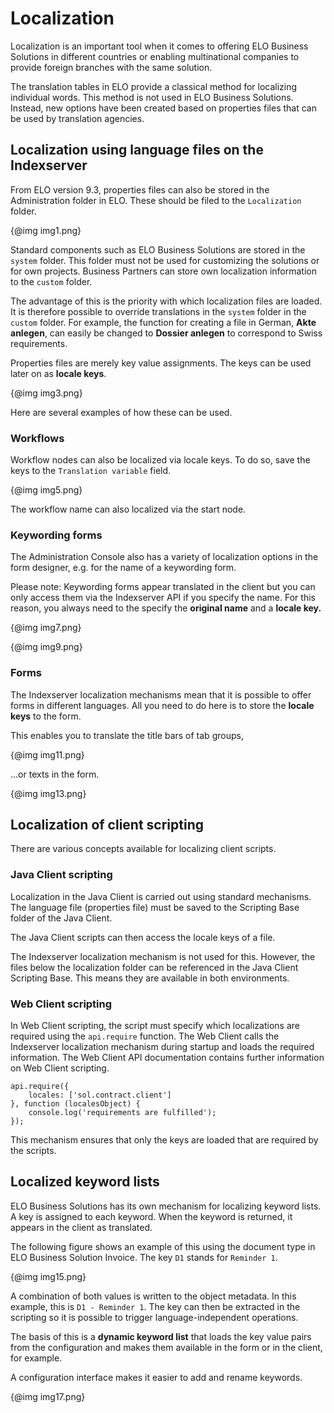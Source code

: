 <h1>Localization</h1>
<p>Localization is an important tool when it comes to offering ELO Business Solutions in different countries or enabling multinational companies to provide foreign branches with the same solution.</p>
<p><span class="tag_warning">The translation tables in ELO provide a classical method for localizing individual words. This method is not used in ELO Business Solutions. Instead, new options have been created based on properties files that can be used by translation agencies.</span></p>
<h2>Localization using language files on the Indexserver</h2>
<p>From ELO version 9.3, properties files can also be stored in the Administration folder in ELO. These should be filed to the <code>Localization</code> folder. </p>
<p>{@img img1.png}</p>
<p>Standard components such as ELO Business Solutions are stored in the <code>system</code> folder. This folder must not be used for customizing the solutions or for own projects. Business Partners can store own localization information to the <code>custom</code> folder.</p>
<p>The advantage of this is the priority with which localization files are loaded. It is therefore possible to override translations in the <code>system</code> folder in the <code>custom</code> folder. For example, the function for creating a file in German, <span
style='font-weight:bold'>Akte anlegen</span>, can easily be changed to <span
style='font-weight:bold'>Dossier anlegen</span> to correspond to Swiss requirements.</p>
<p>Properties files are merely key value assignments. The keys can be used later on as <span
style='font-weight:bold'>locale keys</span>.</p>
<p>{@img img3.png}</p>
<p>Here are several examples of how these can be used.</p>
<h3>Workflows</h3>
<p>Workflow nodes can also be localized via locale keys. To do so, save the keys to the <code>Translation variable</code> field.</p>
<p>{@img img5.png}</p>
<p><span class="tag_important">The workflow name can also localized via the start node.</span></p>
<h3>Keywording forms</h3>
<p>The Administration Console also has a variety of localization options in the form designer, e.g. for the name of a keywording form.</p>
<p><span class="tag_caution">Please note: Keywording forms appear translated in the client but you can only access them via the Indexserver API if you specify the name. For this reason, you always need to the specify the <span
style='font-weight:bold'>original name</span> and a <span
style='font-weight:bold'>locale key.</span></span></p>
<p>{@img img7.png}</p>
<p>{@img img9.png}</p>
<h3>Forms</h3>
<p>The Indexserver localization mechanisms mean that it is possible to offer forms in different languages. All you need to do here is to store the <span
style='font-weight:bold'>locale keys</span> to the form.</p>
<p>This enables you to translate the title bars of tab groups, </p>
<p>{@img img11.png}</p>
<p>...or texts in the form.</p>
<p>{@img img13.png}</p>
<h2>Localization of client scripting</h2>
<p>There are various concepts available for localizing client scripts.</p>
<h3>Java Client scripting</h3>
<p>Localization in the Java Client is carried out using standard mechanisms. The language file (properties file) must be saved to the Scripting Base folder of the Java Client.</p>
<p>The Java Client scripts can then access the locale keys of a file.</p>
<p><span class="tag_important">The Indexserver localization mechanism is not used for this. However, the files below the localization folder can be referenced in the Java Client Scripting Base. This means they are available in both environments.</span></p>
<h3>Web Client scripting</h3>
<p>In Web Client scripting, the script must specify which localizations are required using the <code>api.require</code> function. The Web Client calls the Indexserver localization mechanism during startup and loads the required information. The Web Client API documentation contains further information on Web Client scripting.</p>
<pre><code>api.require({
    locales: ['sol.contract.client']
}, function (localesObject) {
    console.log('requirements are fulfilled');
});
</code></pre>
<p>This mechanism ensures that only the keys are loaded that are required by the scripts.</p>
<h2>Localized keyword lists</h2>
<p>ELO Business Solutions has its own mechanism for localizing keyword lists. A key is assigned to each keyword. When the keyword is returned, it appears in the client as translated.</p>
<p>The following figure shows an example of this using the document type in ELO Business Solution Invoice. The key <code>D1</code> stands for <code>Reminder 1</code>.</p>
<p>{@img img15.png}</p>
<p>A combination of both values is written to the object metadata. In this example, this is <code>D1 - Reminder 1</code>. The key can then be extracted in the scripting so it is possible to trigger language-independent operations.</p>
<p>The basis of this is a <span
style='font-weight:bold'>dynamic keyword list</span> that loads the key value pairs from the configuration and makes them available in the form or in the client, for example.</p>
<p>A configuration interface makes it easier to add and rename keywords.</p>
<p>{@img img17.png}</p>
